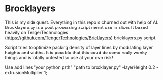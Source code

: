 # Brocklayers

This is my side quest.
Everything in this repo is churned out with help of AI.
Brocklayers.py is a post prosessing script meant use in slicer. It based heavily on TengerTechnologies (https://github.com/TengerTechnologies/Bricklayers) bricklayers.py script.

Script tries to optimize packing density of layer lines by modulating layer heights and widths. It is possible that this could do some really wonky things and is totally untested so use at your own risk!

Use add lines "your python path" "path to brocklayer.py" -layerHeight 0.2 -extrusionMultiplier 1;
